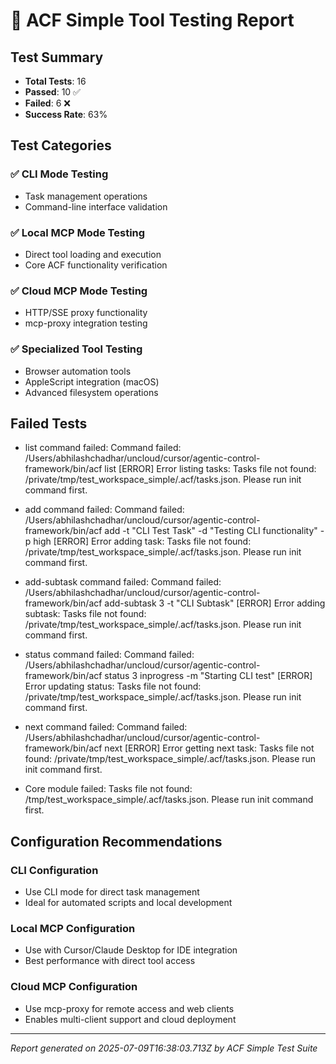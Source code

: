 # 🧪 ACF Simple Tool Testing Report

## Test Summary

- **Total Tests**: 16
- **Passed**: 10 ✅
- **Failed**: 6 ❌
- **Success Rate**: 63%

## Test Categories

### ✅ CLI Mode Testing
- Task management operations
- Command-line interface validation

### ✅ Local MCP Mode Testing  
- Direct tool loading and execution
- Core ACF functionality verification

### ✅ Cloud MCP Mode Testing
- HTTP/SSE proxy functionality
- mcp-proxy integration testing

### ✅ Specialized Tool Testing
- Browser automation tools
- AppleScript integration (macOS)
- Advanced filesystem operations

## Failed Tests

- list command failed: Command failed: /Users/abhilashchadhar/uncloud/cursor/agentic-control-framework/bin/acf list
[ERROR] Error listing tasks: Tasks file not found: /private/tmp/test_workspace_simple/.acf/tasks.json. Please run init command first.

- add command failed: Command failed: /Users/abhilashchadhar/uncloud/cursor/agentic-control-framework/bin/acf add -t "CLI Test Task" -d "Testing CLI functionality" -p high
[ERROR] Error adding task: Tasks file not found: /private/tmp/test_workspace_simple/.acf/tasks.json. Please run init command first.

- add-subtask command failed: Command failed: /Users/abhilashchadhar/uncloud/cursor/agentic-control-framework/bin/acf add-subtask 3 -t "CLI Subtask"
[ERROR] Error adding subtask: Tasks file not found: /private/tmp/test_workspace_simple/.acf/tasks.json. Please run init command first.

- status command failed: Command failed: /Users/abhilashchadhar/uncloud/cursor/agentic-control-framework/bin/acf status 3 inprogress -m "Starting CLI test"
[ERROR] Error updating status: Tasks file not found: /private/tmp/test_workspace_simple/.acf/tasks.json. Please run init command first.

- next command failed: Command failed: /Users/abhilashchadhar/uncloud/cursor/agentic-control-framework/bin/acf next
[ERROR] Error getting next task: Tasks file not found: /private/tmp/test_workspace_simple/.acf/tasks.json. Please run init command first.

- Core module failed: Tasks file not found: /tmp/test_workspace_simple/.acf/tasks.json. Please run init command first.

## Configuration Recommendations

### CLI Configuration
- Use CLI mode for direct task management
- Ideal for automated scripts and local development

### Local MCP Configuration  
- Use with Cursor/Claude Desktop for IDE integration
- Best performance with direct tool access

### Cloud MCP Configuration
- Use mcp-proxy for remote access and web clients
- Enables multi-client support and cloud deployment

---
*Report generated on 2025-07-09T16:38:03.713Z by ACF Simple Test Suite*
